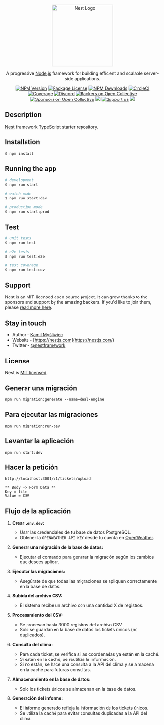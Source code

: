 <p align="center">
  <a href="http://nestjs.com/" target="blank"><img src="https://nestjs.com/img/logo-small.svg" width="200" alt="Nest Logo" /></a>
</p>

[circleci-image]: https://img.shields.io/circleci/build/github/nestjs/nest/master?token=abc123def456
[circleci-url]: https://circleci.com/gh/nestjs/nest

  <p align="center">A progressive <a href="http://nodejs.org" target="_blank">Node.js</a> framework for building efficient and scalable server-side applications.</p>
    <p align="center">
<a href="https://www.npmjs.com/~nestjscore" target="_blank"><img src="https://img.shields.io/npm/v/@nestjs/core.svg" alt="NPM Version" /></a>
<a href="https://www.npmjs.com/~nestjscore" target="_blank"><img src="https://img.shields.io/npm/l/@nestjs/core.svg" alt="Package License" /></a>
<a href="https://www.npmjs.com/~nestjscore" target="_blank"><img src="https://img.shields.io/npm/dm/@nestjs/common.svg" alt="NPM Downloads" /></a>
<a href="https://circleci.com/gh/nestjs/nest" target="_blank"><img src="https://img.shields.io/circleci/build/github/nestjs/nest/master" alt="CircleCI" /></a>
<a href="https://coveralls.io/github/nestjs/nest?branch=master" target="_blank"><img src="https://coveralls.io/repos/github/nestjs/nest/badge.svg?branch=master#9" alt="Coverage" /></a>
<a href="https://discord.gg/G7Qnnhy" target="_blank"><img src="https://img.shields.io/badge/discord-online-brightgreen.svg" alt="Discord"/></a>
<a href="https://opencollective.com/nest#backer" target="_blank"><img src="https://opencollective.com/nest/backers/badge.svg" alt="Backers on Open Collective" /></a>
<a href="https://opencollective.com/nest#sponsor" target="_blank"><img src="https://opencollective.com/nest/sponsors/badge.svg" alt="Sponsors on Open Collective" /></a>
  <a href="https://paypal.me/kamilmysliwiec" target="_blank"><img src="https://img.shields.io/badge/Donate-PayPal-ff3f59.svg"/></a>
    <a href="https://opencollective.com/nest#sponsor"  target="_blank"><img src="https://img.shields.io/badge/Support%20us-Open%20Collective-41B883.svg" alt="Support us"></a>
  <a href="https://twitter.com/nestframework" target="_blank"><img src="https://img.shields.io/twitter/follow/nestframework.svg?style=social&label=Follow"></a>
</p>
  <!--[![Backers on Open Collective](https://opencollective.com/nest/backers/badge.svg)](https://opencollective.com/nest#backer)
  [![Sponsors on Open Collective](https://opencollective.com/nest/sponsors/badge.svg)](https://opencollective.com/nest#sponsor)-->

## Description

[Nest](https://github.com/nestjs/nest) framework TypeScript starter repository.

## Installation

```bash
$ npm install
```

## Running the app

```bash
# development
$ npm run start

# watch mode
$ npm run start:dev

# production mode
$ npm run start:prod
```

## Test

```bash
# unit tests
$ npm run test

# e2e tests
$ npm run test:e2e

# test coverage
$ npm run test:cov
```

## Support

Nest is an MIT-licensed open source project. It can grow thanks to the sponsors and support by the amazing backers. If you'd like to join them, please [read more here](https://docs.nestjs.com/support).

## Stay in touch

- Author - [Kamil Myśliwiec](https://kamilmysliwiec.com)
- Website - [https://nestjs.com](https://nestjs.com/)
- Twitter - [@nestframework](https://twitter.com/nestframework)

## License

Nest is [MIT licensed](LICENSE).


## Generar una migración

```
npm run migration:generate --name=deal-engine

```
## Para ejecutar las migraciones

```
npm run migration:run-dev

```

## Levantar la aplicación

```
npm run start:dev

```
## Hacer la petición

```
http://localhost:3001/v1/tickets/upload

** Body -> Form Data **
Key = file
Value = CSV

```

## Flujo de la aplicación

1. **Crear `.env.dev`:**
   - Usar las credenciales de tu base de datos PostgreSQL.
   - Obtener la `OPENWEATHER_API_KEY` desde tu cuenta en [OpenWeather](https://openweathermap.org/api).

2. **Generar una migración de la base de datos:**
   - Ejecutar el comando para generar la migración según los cambios que desees aplicar.

3. **Ejecutar las migraciones:**
   - Asegúrate de que todas las migraciones se apliquen correctamente en la base de datos.

4. **Subida del archivo CSV:**
   - El sistema recibe un archivo con una cantidad X de registros.

5. **Procesamiento del CSV:**
   - Se procesan hasta 3000 registros del archivo CSV.
   - Solo se guardan en la base de datos los tickets únicos (no duplicados).

6. **Consulta del clima:**
   - Para cada ticket, se verifica si las coordenadas ya están en la caché.
   - Si están en la caché, se reutiliza la información.
   - Si no están, se hace una consulta a la API del clima y se almacena en la caché para futuras consultas.

7. **Almacenamiento en la base de datos:**
   - Solo los tickets únicos se almacenan en la base de datos.

8. **Generación del informe:**
   - El informe generado refleja la información de los tickets únicos.
   - Se utiliza la caché para evitar consultas duplicadas a la API del clima.
